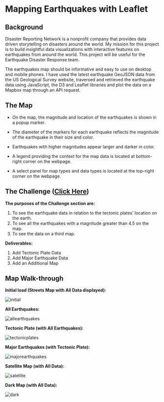 # Mapping Earthquakes with Leaflet

## Background

Disaster Reporting Network is a nonprofit company that provides data driven storytelling on disasters around the world. My mission for this project is to build insightful data visualizations with interactive features on earthquakes from around the world. This project will be useful for the Earthquake Disaster Response team. 

The earthquakes map should be informative and easy to use on desktop and mobile phones. I have used the latest earthquake GeoJSON data from the US Geological Survey website, traversed and retrieved the earthquake data using JavaScript, the D3 and Leaflet libraries and plot the data on a Mapbox map through an API request.


## The Map

- On the map, the magnitude and location of the earthquakes is shown in a popup marker. 

- The diameter of the markers for each earthquake reflects the magnitude of the earthquake in their size and color. 

- Earthquakes with higher magnitudes appear larger and darker in color.

- A legend providing the context for the map data is located at bottom-right corner on the webpage.

- A select panel for map types and data types is located at the top-right corner on the webpage.

## The Challenge ([Click Here](https://github.com/weihaolun/Mapping_Earthquakes/tree/main/Earthquake_Challenge))

**The purposes of the Challenge section are:**
1.	To see the earthquake data in relation to the tectonic plates’ location on the earth.
2.	To see all the earthquakes with a magnitude greater than 4.5 on the map.
3.	To see the data on a third map.


**Deliverables:**
1.	Add Tectonic Plate Data
2.	Add Major Earthquake Data
3.	Add an Additional Map

## Map Walk-through

**Initial load (Streets Map with All Data displayed):**

![initial](https://user-images.githubusercontent.com/84211948/133013926-c0b74b61-9f94-4012-bbdd-8d7a47f8cf34.png)

**All Earthquakes:**

![allearthquakes](https://user-images.githubusercontent.com/84211948/133014032-4e19e612-38ae-4e23-949f-6d740de2b892.png)

**Tectonic Plate (with All Earthquakes):**

![tectonicplates](https://user-images.githubusercontent.com/84211948/133014055-b7792e3f-0f25-48ef-ba7b-7255bf58ebba.png)

**Major Earthquakes (with Tectonic Plate):**

![majorearthquakes](https://user-images.githubusercontent.com/84211948/133014076-396f419e-e6cd-4563-96a3-32bfff475753.png)

**Satellite Map (with All Data):**

![satellite](https://user-images.githubusercontent.com/84211948/133014101-b0c8dde1-5bed-4c26-93c8-b8cf43e2a897.png)

**Dark Map (with All Data):**

![dark](https://user-images.githubusercontent.com/84211948/133014123-ee7e0eca-572a-41f4-a1b1-b79e1e568ef3.png)
